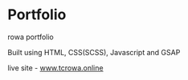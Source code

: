 # Portfolio
rowa portfolio

Built using HTML, CSS(SCSS), Javascript and GSAP

live site - www.tcrowa.online
